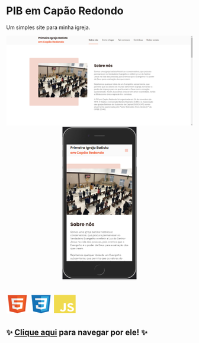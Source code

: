 # PIB em Capão Redondo
Um simples site para minha igreja.


<p align="center">
<img width="700px" src="./readme/pibcapao-homepage-bigscreens.png"/>
<img width="200px" src="./readme/pibcapao-homepage-iphone6plus.png"/>
</p>

#

<div align="center" style="display:inline-block">
  <img align="center" alt="HTML" height="50" width="60" src="https://raw.githubusercontent.com/devicons/devicon/master/icons/html5/html5-original.svg">
  <img align="center" alt="CSS" height="50" width="60" src="https://raw.githubusercontent.com/devicons/devicon/master/icons/css3/css3-original.svg">
  <img align="center" alt="Js" height="50" width="60" src="https://raw.githubusercontent.com/devicons/devicon/master/icons/javascript/javascript-plain.svg">
</div>

#

<h2>✨ <a href="https://pibcapaoredondo.vercel.app/" target"_blank">Clique aqui</a> para navegar por ele! ✨</h2>
